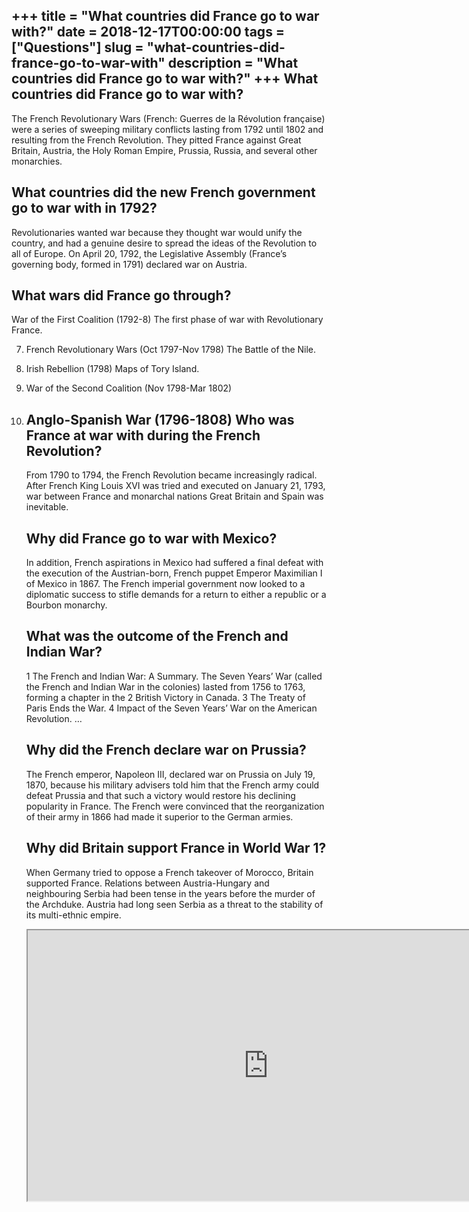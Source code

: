 +++
title = "What countries did France go to war with?"
date = 2018-12-17T00:00:00
tags = ["Questions"]
slug = "what-countries-did-france-go-to-war-with"
description = "What countries did France go to war with?"
+++
What countries did France go to war with?
-----------------------------------------

The French Revolutionary Wars (French: Guerres de la Révolution française) were a series of sweeping military conflicts lasting from 1792 until 1802 and resulting from the French Revolution. They pitted France against Great Britain, Austria, the Holy Roman Empire, Prussia, Russia, and several other monarchies.

What countries did the new French government go to war with in 1792?
--------------------------------------------------------------------

Revolutionaries wanted war because they thought war would unify the country, and had a genuine desire to spread the ideas of the Revolution to all of Europe. On April 20, 1792, the Legislative Assembly (France’s governing body, formed in 1791) declared war on Austria.

What wars did France go through?
--------------------------------

War of the First Coalition (1792-8) The first phase of war with Revolutionary France.

7. French Revolutionary Wars (Oct 1797-Nov 1798) The Battle of the Nile.
8. Irish Rebellion (1798) Maps of Tory Island.
9. War of the Second Coalition (Nov 1798-Mar 1802)
10. Anglo-Spanish War (1796-1808) Who was France at war with during the French Revolution?
    --------------------------------------------------------
    
    From 1790 to 1794, the French Revolution became increasingly radical. After French King Louis XVI was tried and executed on January 21, 1793, war between France and monarchal nations Great Britain and Spain was inevitable.
    
    Why did France go to war with Mexico?
    -------------------------------------
    
    In addition, French aspirations in Mexico had suffered a final defeat with the execution of the Austrian-born, French puppet Emperor Maximilian I of Mexico in 1867. The French imperial government now looked to a diplomatic success to stifle demands for a return to either a republic or a Bourbon monarchy.
    
    What was the outcome of the French and Indian War?
    --------------------------------------------------
    
    1 The French and Indian War: A Summary. The Seven Years’ War (called the French and Indian War in the colonies) lasted from 1756 to 1763, forming a chapter in the 2 British Victory in Canada. 3 The Treaty of Paris Ends the War. 4 Impact of the Seven Years’ War on the American Revolution. …
    
    Why did the French declare war on Prussia?
    ------------------------------------------
    
    The French emperor, Napoleon III, declared war on Prussia on July 19, 1870, because his military advisers told him that the French army could defeat Prussia and that such a victory would restore his declining popularity in France. The French were convinced that the reorganization of their army in 1866 had made it superior to the German armies.
    
    Why did Britain support France in World War 1?
    ----------------------------------------------
    
    When Germany tried to oppose a French takeover of Morocco, Britain supported France. Relations between Austria-Hungary and neighbouring Serbia had been tense in the years before the murder of the Archduke. Austria had long seen Serbia as a threat to the stability of its multi-ethnic empire.
    
    <iframe allow="accelerometer; autoplay; clipboard-write; encrypted-media; gyroscope; picture-in-picture" allowfullscreen="" class="__youtube_prefs__  epyt-is-override  no-lazyload" data-no-lazy="1" data-origheight="433" data-origwidth="770" data-skipgform_ajax_framebjll="" height="433" id="_ytid_53005" loading="lazy" src="https://www.youtube.com/embed/d_l0n_kc_Fc?enablejsapi=1&autoplay=0&cc_load_policy=0&cc_lang_pref=&iv_load_policy=1&loop=0&modestbranding=0&rel=1&fs=1&playsinline=0&autohide=2&theme=dark&color=red&controls=1&" title="YouTube player" width="770"></iframe>